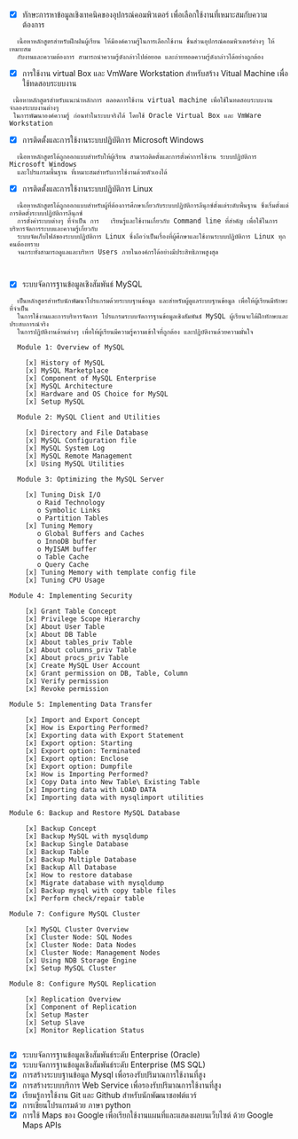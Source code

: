 - [x] ทักษะการหาข้อมูลเชิงเทคนิคของอุปกรณ์คอมพิวเตอร์ เพื่อเลือกใช้งานที่เหมาะสมกับความต้องการ
```
  เนื้อหาหลักสูตรสำหรับฝึกฝนผู้เรียน ให้มีองค์ความรู้ในการเลือกใช้งาน ชิ้นส่วนอุปกรณ์คอมพิวเตอร์ต่างๆ ให้เหมาะสม
  กับงานและความต้องการ สามารถนำความรู้ดังกล่าวไปต่อยอด และถ่ายทอดความรู้ดังกล่าวได้อย่างถูกต้อง
```
- [x] การใช้งาน virtual Box และ VmWare Workstation สำหรับสร้าง Vitual Machine เพื่อใช้ทดสอบระบบงาน
```
 เนื้อหาหลักสูตรสำหรับแนะนำหลักการ ตลอดการใช้งาน virtual machine เพื่อใช้ในทดสอบระบบงาน จำลองระบบงานต่างๆ
 ในการพัฒนาองค์ความรู้ ก่อนทำในระบบจริงได้ โดยใช้ Oracle Virtual Box และ VmWare Workstation 
```
- [x] การติดตั้งและการใช้งานระบบปฏิบัติการ Microsoft Windows 
```
  เนื้อหาหลักสูตรได้ถูกออกแบบสำหรับให้ผู้เรียน สามารถติดตั้งและการตั้งค่าการใช้งาน ระบบปฏิบัติการ Microsoft Windows
  และโปรแกรมพื้นฐาน ที่เหมาะสมสำหรับการใช้งานด้วยตัวเองได้ 
```
- [x] การติดตั้งและการใช้งานระบบปฏิบัติการ Linux
```
  เนื้อหาหลักสูตรได้ถูกออกแบบสำหรับผู้ที่ต้องการศึกษาเกี่ยวกับระบบปฏิบัติการลีนุกซ์ตั้งแต่ระดับพื้นฐาน ซึ่งเริ่มตั้งแต่การติดตั้งระบบปฏิบัติการลีนุกซ์
  การตั้งค่าระบบต่างๆ ที่จำเป็น การ   เรียนรู้และใช้งานเกี่ยวกับ Command line ที่สำคัญ เพื่อใช้ในการบริหารจัดการระบบและความรู้เกี่ยวกับ
  ระบบจัดเก็บไฟล์ของระบบปฏิบัติการ Linux ซึ่งถือว่าเป็นเรื่องที่ผู้ศึกษาและใช้งานระบบปฏิบัติการ Linux ทุกคนต้องทราบ
  จนกระทั่งสามารถดูแลและบริหาร Users ภายในองค์กรได้อย่างมีประสิทธิภาพสูงสุด
  
  
```
- [x] ระบบจัดการฐานข้อมูลเชิงสัมพันธ์ MySQL
```
  เป็นหลักสูตรสำหรับนักพัฒนาโปรแกรมด้วยระบบฐานข้อมูล และสำหรับผู้ดูแลระบบฐานข้อมูล เพื่อให้ผู้เรียนมีทักษะที่จำเป็น
  ในการใช้งานและการบริหารจัดการ โปรแกรมระบบจัดการฐานข้อมูลเชิงสัมพันธ์ MySQL ผู้เรียนจะได้ฝึกทักษะและประสบการณ์จริง
  ในการปฏิบัติงานด้านต่างๆ เพื่อให้ผู้เรียนมีความรู้ความเข้าใจที่ถูกต้อง และปฏิบัติงานด้วยความมั่นใจ
  
  Module 1: Overview of MySQL

    [x] History of MySQL
    [x] MySQL Marketplace
    [x] Component of MySQL Enterprise
    [x] MySQL Architecture
    [x] Hardware and OS Choice for MySQL
    [x] Setup MySQL
   
  Module 2: MySQL Client and Utilities

    [x] Directory and File Database
    [x] MySQL Configuration file
    [x] MySQL System Log
    [x] MySQL Remote Management
    [x] Using MySQL Utilities
  
  Module 3: Optimizing the MySQL Server

    [x] Tuning Disk I/O
       o Raid Technology
       o Symbolic Links
       o Partition Tables
    [x] Tuning Memory
       o Global Buffers and Caches
       o InnoDB buffer
       o MyISAM buffer
       o Table Cache
       o Query Cache
    [x] Tuning Memory with template config file
    [x] Tuning CPU Usage

Module 4: Implementing Security

    [x] Grant Table Concept
    [x] Privilege Scope Hierarchy
    [x] About User Table
    [x] About DB Table
    [x] About tables_priv Table
    [x] About columns_priv Table
    [x] About procs_priv Table
    [x] Create MySQL User Account
    [x] Grant permission on DB, Table, Column
    [x] Verify permission
    [x] Revoke permission

Module 5: Implementing Data Transfer

    [x] Import and Export Concept
    [x] How is Exporting Performed?
    [x] Exporting data with Export Statement
    [x] Export option: Starting
    [x] Export option: Terminated
    [x] Export option: Enclose
    [x] Export option: Dumpfile
    [x] How is Importing Performed?
    [x] Copy Data into New Table\ Existing Table
    [x] Importing data with LOAD DATA
    [x] Importing data with mysqlimport utilities

Module 6: Backup and Restore MySQL Database

    [x] Backup Concept
    [x] Backup MySQL with mysqldump
    [x] Backup Single Database
    [x] Backup Table
    [x] Backup Multiple Database
    [x] Backup All Database
    [x] How to restore database
    [x] Migrate database with mysqldump
    [x] Backup mysql with copy table files
    [x] Perform check/repair table

Module 7: Configure MySQL Cluster

    [x] MySQL Cluster Overview
    [x] Cluster Node: SQL Nodes
    [x] Cluster Node: Data Nodes
    [x] Cluster Node: Management Nodes
    [x] Using NDB Storage Engine
    [x] Setup MySQL Cluster

Module 8: Configure MySQL Replication

    [x] Replication Overview
    [x] Component of Replication
    [x] Setup Master
    [x] Setup Slave
    [x] Monitor Replication Status
  
  ```
- [x] ระบบจัดการฐานข้อมูลเชิงสัมพันธ์ระดับ Enterprise (Oracle)
- [x] ระบบจัดการฐานข้อมูลเชิงสัมพันธ์ระดับ Enterprise (MS SQL)
- [x] การสร้างระบบฐานข้อมูล Mysql เพื่อรองรับปริมาณการใช้งานที่สูง
- [x] การสร้างระบบบริการ Web Service เพื่อรองรับปริมาณการใช้งานที่สูง
- [x] เรียนรู้การใช้งาน Git และ Github สำหรับนักพัฒนาซอฟต์แวร์
- [x] การเขียนโปรแกรมด้วย ภาษา python
- [x] การใช้ Maps ของ Google เพื่อเรียกใช้งานแผนที่และแสดงผลบนเว็บไซต์ ด้วย Google Maps APIs 
